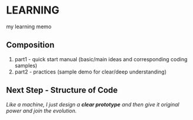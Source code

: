 # LEARNING
my learning memo

## Composition
1. part1 - quick start manual (basic/main ideas and corresponding coding samples)
1. part2 - practices (sample demo for clear/deep understanding)

## Next Step - Structure of Code
*Like a machine, I just design a **clear prototype** and then give it original power and join the evolution.*
